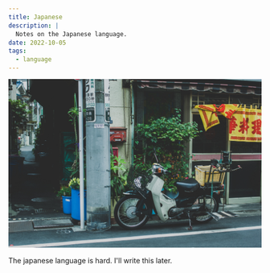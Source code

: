 ```yaml
---
title: Japanese
description: |
  Notes on the Japanese language.
date: 2022-10-05
tags:
  - language
---
```


![Tokyo Cityscape](/static/img/Japan_bike.jpg)

The japanese language is hard. I'll write this later.
